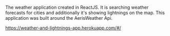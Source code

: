 The weather application created in ReactJS. It is searching 
weather forecasts for cities and additionally it's showing lightnings on the map. 
This application was built around the AerisWeather Api.

https://weather-and-lightnings-app.herokuapp.com/#/